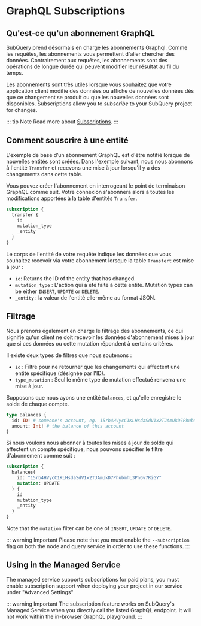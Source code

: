 # GraphQL Subscriptions

## Qu'est-ce qu'un abonnement GraphQL

SubQuery prend désormais en charge les abonnements Graphql. Comme les requêtes, les abonnements vous permettent d'aller chercher des données. Contrairement aux requêtes, les abonnements sont des opérations de longue durée qui peuvent modifier leur résultat au fil du temps.

Les abonnements sont très utiles lorsque vous souhaitez que votre application client modifie des données ou affiche de nouvelles données dès que ce changement se produit ou que les nouvelles données sont disponibles. Subscriptions allow you to _subscribe_ to your SubQuery project for changes.

::: tip Note Read more about [Subscriptions](https://www.apollographql.com/docs/react/data/subscriptions/). :::

## Comment souscrire à une entité

L'exemple de base d’un abonnement GraphQL est d'être notifié lorsque de nouvelles entités sont créées. Dans l'exemple suivant, nous nous abonnons à l'entité `Transfer` et recevons une mise à jour lorsqu'il y a des changements dans cette table.

Vous pouvez créer l'abonnement en interrogeant le point de terminaison GraphQL comme suit. Votre connexion s'abonnera alors à toutes les modifications apportées à la table d'entités `Transfer`.

```graphql
subscription {
  transfer {
    id
    mutation_type
    _entity
  }
}
```

Le corps de l'entité de votre requête indique les données que vous souhaitez recevoir via votre abonnement lorsque la table `Transfert` est mise à jour :

- `id`: Returns the ID of the entity that has changed.
- `mutation_type` : L'action qui a été faite à cette entité. Mutation types can be either `INSERT`, `UPDATE` or `DELETE`.
- `_entity` : la valeur de l'entité elle-même au format JSON.

## Filtrage

Nous prenons également en charge le filtrage des abonnements, ce qui signifie qu'un client ne doit recevoir les données d'abonnement mises à jour que si ces données ou cette mutation répondent à certains critères.

Il existe deux types de filtres que nous soutenons :

- `id` : Filtre pour ne retourner que les changements qui affectent une entité spécifique (désignée par l'ID).
- `type_mutation` : Seul le même type de mutation effectué renverra une mise à jour.

Supposons que nous ayons une entité `Balances`, et qu'elle enregistre le solde de chaque compte.

```graphql
type Balances {
  id: ID! # someone's account, eg. 15rb4HVycC1KLHsdaSdV1x2TJAmUkD7PhubmhL3PnGv7RiGY
  amount: Int! # the balance of this account
}
```

Si nous voulons nous abonner à toutes les mises à jour de solde qui affectent un compte spécifique, nous pouvons spécifier le filtre d'abonnement comme suit :

```graphql
subscription {
  balances(
    id: "15rb4HVycC1KLHsdaSdV1x2TJAmUkD7PhubmhL3PnGv7RiGY"
    mutation: UPDATE
  ) {
    id
    mutation_type
    _entity
  }
}
```

Note that the `mutation` filter can be one of `INSERT`, `UPDATE` or `DELETE`.

::: warning Important Please note that you must enable the `--subscription` flag on both the node and query service in order to use these functions. :::

## Using in the Managed Service

The managed service supports subscriptions for paid plans, you must enable subscription support when deploying your project in our service under "Advanced Settings"

::: warning Important
The subscription feature works on SubQuery's Managed Service when you directly call the listed GraphQL endpoint. It will not work within the in-browser GraphQL playground.
:::
